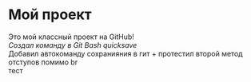# Мой проект

Это мой классный проект на GitHub!<br>
*Cоздал команду в Git Bash quicksave*  
Добавил автокоманду сохранияния в гит + протестил второй метод отступов помимо br <br>
тест
